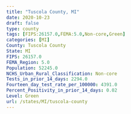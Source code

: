 ```yaml
---
title: "Tuscola County, MI"
date: 2020-10-23
draft: false
type: county
tags: [FIPS:26157.0,FEMA:5.0,Non-core,Green]
categories: [MI]
County: Tuscola County
State: MI
FIPS: 26157.0
FEMA_Region: 5.0
Population: 52245.0
NCHS_Urban_Rural_Classification: Non-core
Tests_in_prior_14_days: 2294.0
Fourteen_day_test_rate_per_100000: 4391.0
Percent_Positivity_in_prior_14_days: 0.02
Level: Green
url: /states/MI/tuscola-county
---
```



